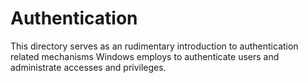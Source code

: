 # Authentication
This directory serves as an rudimentary introduction to authentication related mechanisms Windows employs to authenticate users and administrate accesses and privileges. 